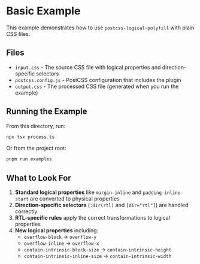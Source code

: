 # Basic Example

This example demonstrates how to use `postcss-logical-polyfill` with plain CSS files.

## Files

- `input.css` - The source CSS file with logical properties and direction-specific selectors
- `postcss.config.js` - PostCSS configuration that includes the plugin
- `output.css` - The processed CSS file (generated when you run the example)

## Running the Example

From this directory, run:

```bash
npx tsx process.ts
```

Or from the project root:

```bash
pnpm run examples
```

## What to Look For

1. **Standard logical properties** like `margin-inline` and `padding-inline-start` are converted to physical properties
2. **Direction-specific selectors** (`:dir(rtl)` and `[dir="rtl"]`) are handled correctly
3. **RTL-specific rules** apply the correct transformations to logical properties
4. **New logical properties** including:
   - `overflow-block` → `overflow-y`
   - `overflow-inline` → `overflow-x`
   - `contain-intrinsic-block-size` → `contain-intrinsic-height`
   - `contain-intrinsic-inline-size` → `contain-intrinsic-width`
